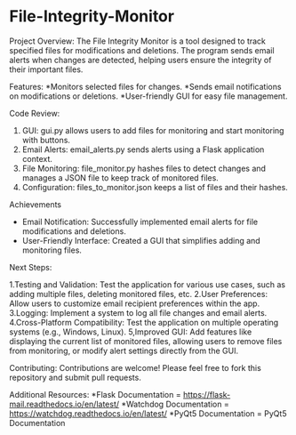 # File-Integrity-Monitor

Project Overview:
The File Integrity Monitor is a tool designed to track specified files for modifications and deletions. The program sends email alerts when changes are detected, helping users ensure the integrity of their important files.

Features:
*Monitors selected files for changes.
*Sends email notifications on modifications or deletions.
*User-friendly GUI for easy file management.

Code Review:
1. GUI: gui.py allows users to add files for monitoring and start monitoring with buttons.
2. Email Alerts: email_alerts.py sends alerts using a Flask application context.
3. File Monitoring: file_monitor.py hashes files to detect changes and manages a JSON file to keep track of monitored files.
4. Configuration: files_to_monitor.json keeps a list of files and their hashes.

Achievements
* Email Notification: Successfully implemented email alerts for file modifications and deletions.
* User-Friendly Interface: Created a GUI that simplifies adding and monitoring files.

Next Steps:

1.Testing and Validation: Test the application for various use cases, such as adding multiple files, deleting monitored files, etc.
2.User Preferences: Allow users to customize email recipient preferences within the app.
3.Logging: Implement a system to log all file changes and email alerts.
4.Cross-Platform Compatibility: Test the application on multiple operating systems (e.g., Windows, Linux).
5,Improved GUI: Add features like displaying the current list of monitored files, allowing users to remove files from monitoring, or modify alert settings directly from the GUI.

Contributing:
Contributions are welcome! Please feel free to fork this repository and submit pull requests.

Additional Resources:
*Flask Documentation = https://flask-mail.readthedocs.io/en/latest/ 
*Watchdog Documentation = https://watchdog.readthedocs.io/en/latest/
*PyQt5 Documentation = PyQt5 Documentation
